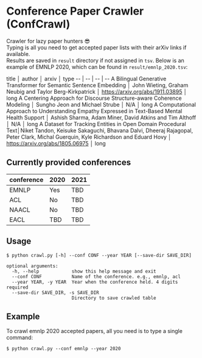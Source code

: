 # Conference Paper Crawler (ConfCrawl)

Crawler for lazy paper hunters 😎 <br>
Typing is all you need to get accepted paper lists with their arXiv links if available. <br>
Results are saved in `result` directory if not assigned in `tsv`. Below is an example of EMNLP 2020, which can be found in `result/emnlp_2020.tsv`:

title │ author │ arxiv │ type 
-- | -- | -- | --
A Bilingual Generative Transformer for Semantic Sentence Embedding │ John Wieting, Graham Neubig and Taylor Berg-Kirkpatrick │ https://arxiv.org/abs/1911.03895 │ long
A Centering Approach for Discourse Structure-aware Coherence Modeling │ Sungho Jeon and Michael Strube │ N/A │ long
A Computational Approach to Understanding Empathy Expressed in Text-Based Mental Health Support │ Ashish Sharma, Adam Miner, David Atkins and Tim Althoff │ N/A │ long
A Dataset for Tracking Entities in Open Domain Procedural Text│Niket Tandon, Keisuke Sakaguchi, Bhavana Dalvi, Dheeraj Rajagopal, Peter Clark, Michal Guerquin, Kyle Richardson and Eduard Hovy │ https://arxiv.org/abs/1805.06975 │ long



## Currently provided conferences

conference | 2020 | 2021
-- | -- | --
EMNLP | Yes | TBD
ACL | No | TBD
NAACL | No | TBD
EACL | TBD | TBD

## Usage

```
$ python crawl.py [-h] --conf CONF --year YEAR [--save-dir SAVE_DIR]

optional arguments:
  -h, --help            show this help message and exit
  --conf CONF           Name of the conference. e.g., emnlp, acl
  --year YEAR, -y YEAR  Year when the conference held. 4 digits required
  --save-dir SAVE_DIR, -s SAVE_DIR
                        Directory to save crawled table
```

## Example

To crawl emnlp 2020 accepted papers, all you need is to type a single command:

```
$ python crawl.py --conf emnlp --year 2020
```
